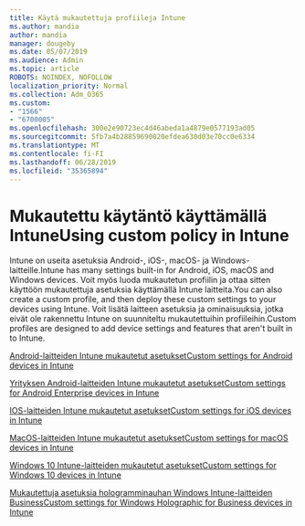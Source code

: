 ```yaml
---
title: Käytä mukautettuja profiileja Intune
ms.author: mandia
author: mandia
manager: dougeby
ms.date: 05/07/2019
ms.audience: Admin
ms.topic: article
ROBOTS: NOINDEX, NOFOLLOW
localization_priority: Normal
ms.collection: Adm_O365
ms.custom:
- "1566"
- "6700005"
ms.openlocfilehash: 300e2e90723ec4d46abeda1a4879e0577193ad05
ms.sourcegitcommit: 5fb7a4b28859690020efdea630d03e70cc0e6334
ms.translationtype: MT
ms.contentlocale: fi-FI
ms.lasthandoff: 06/28/2019
ms.locfileid: "35365894"
---
```

# <a name="using-custom-policy-in-intune"></a><span data-ttu-id="ea898-102">Mukautettu käytäntö käyttämällä Intune</span><span class="sxs-lookup"><span data-stu-id="ea898-102">Using custom policy in Intune</span></span>

<span data-ttu-id="ea898-103">Intune on useita asetuksia Android-, iOS-, macOS- ja Windows-laitteille.</span><span class="sxs-lookup"><span data-stu-id="ea898-103">Intune has many settings built-in for Android, iOS, macOS and Windows devices.</span></span> <span data-ttu-id="ea898-104">Voit myös luoda mukautetun profiilin ja ottaa sitten käyttöön mukautettuja asetuksia käyttämällä Intune laitteita.</span><span class="sxs-lookup"><span data-stu-id="ea898-104">You can also create a custom profile, and then deploy these custom settings to your devices using Intune.</span></span> <span data-ttu-id="ea898-105">Voit lisätä laitteen asetuksia ja ominaisuuksia, jotka eivät ole rakennettu Intune on suunniteltu mukautettuihin profiileihin.</span><span class="sxs-lookup"><span data-stu-id="ea898-105">Custom profiles are designed to add device settings and features that aren't built in to Intune.</span></span>

[<span data-ttu-id="ea898-106">Android-laitteiden Intune mukautetut asetukset</span><span class="sxs-lookup"><span data-stu-id="ea898-106">Custom settings for Android devices in Intune</span></span>](https://docs.microsoft.com/intune/custom-settings-android)

[<span data-ttu-id="ea898-107">Yrityksen Android-laitteiden Intune mukautetut asetukset</span><span class="sxs-lookup"><span data-stu-id="ea898-107">Custom settings for Android Enterprise devices in Intune</span></span>](https://docs.microsoft.com/intune/custom-settings-android-for-work)

[<span data-ttu-id="ea898-108">IOS-laitteiden Intune mukautetut asetukset</span><span class="sxs-lookup"><span data-stu-id="ea898-108">Custom settings for iOS devices in Intune</span></span>](https://docs.microsoft.com/intune/custom-settings-ios)

[<span data-ttu-id="ea898-109">MacOS-laitteiden Intune mukautetut asetukset</span><span class="sxs-lookup"><span data-stu-id="ea898-109">Custom settings for macOS devices in Intune</span></span>](https://docs.microsoft.com/intune/custom-settings-macos)

[<span data-ttu-id="ea898-110">Windows 10 Intune-laitteiden mukautetut asetukset</span><span class="sxs-lookup"><span data-stu-id="ea898-110">Custom settings for Windows 10 devices in Intune</span></span>](https://docs.microsoft.com/intune/custom-settings-windows-10)

[<span data-ttu-id="ea898-111">Mukautettuja asetuksia hologramminauhan Windows Intune-laitteiden Business</span><span class="sxs-lookup"><span data-stu-id="ea898-111">Custom settings for Windows Holographic for Business devices in Intune</span></span>](https://docs.microsoft.com/intune/custom-settings-windows-holographic)